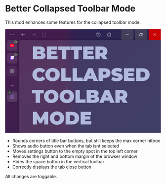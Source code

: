 # Better Collapsed Toolbar Mode

This mod enhances some features for the collapsed toolbar mode.

![Better Collapsed Toolbar Mode Thumbnail](bctm.png)

- Rounds corners of title bar buttons, but still keeps the max corner hitbox
- Shows audio button even when the tab isnt selected
- Moves settings button to the empty spot in the top left corner
- Removes the right and bottom margin of the browser window
- Hides the space button in the vertical toolbar
- Correctly displays the tab close button

All changes are toggable.